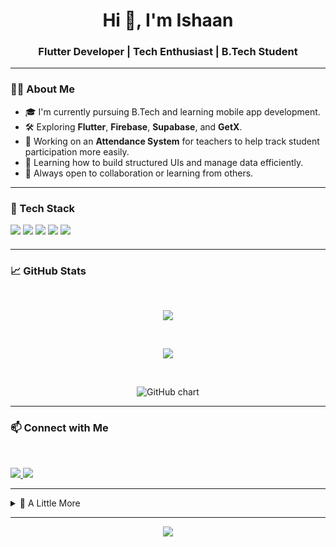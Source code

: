 <h1 align="center">Hi 👋, I'm Ishaan</h1>
<h3 align="center">Flutter Developer | Tech Enthusiast | B.Tech Student</h3>

---

### 👨‍💻 About Me

- 🎓 I'm currently pursuing B.Tech and learning mobile app development.
- 🛠️ Exploring **Flutter**, **Firebase**, **Supabase**, and **GetX**.
- 📱 Working on an **Attendance System** for teachers to help track student participation more easily.
- 🌱 Learning how to build structured UIs and manage data efficiently.
- 💬 Always open to collaboration or learning from others.

---

### 🧰 Tech Stack

<p align="left" style="margin-bottom: 20px;">
  <img src="https://img.shields.io/badge/Flutter-02569B?style=for-the-badge&logo=flutter&logoColor=white"/>
  <img src="https://img.shields.io/badge/Dart-0175C2?style=for-the-badge&logo=dart&logoColor=white"/>
  <img src="https://img.shields.io/badge/Firebase-FFCA28?style=for-the-badge&logo=firebase&logoColor=black"/>
  <img src="https://img.shields.io/badge/Supabase-3ECF8E?style=for-the-badge&logo=supabase&logoColor=black"/>
  <img src="https://img.shields.io/badge/GetX-purple?style=for-the-badge"/>
</p>

---

### 📈 GitHub Stats

<br/>

<p align="center">
  <img src="https://github-readme-stats.vercel.app/api?username=sacrednightmare99&show_icons=true&theme=tokyonight&hide_title=false&count_private=true" />
</p>

<br/>

<p align="center">
  <img src="https://github-readme-stats.vercel.app/api/top-langs/?username=sacrednightmare99&layout=compact&theme=tokyonight" />
</p>

<br/>

<p align="center">
  <img src="https://ghchart.rshah.org/FF4D4D/sacrednightmare99" alt="GitHub chart" />
</p>


---

### 📫 Connect with Me

<br/>

<p>
  <a href="https://www.linkedin.com/in/ishaan-jindal-6b7083320/" target="_blank">
    <img src="https://img.shields.io/badge/LinkedIn-0077B5?style=for-the-badge&logo=linkedin&logoColor=white"/>
  </a>
  <a href="mailto:ishaanjindal2006@email.com">
    <img src="https://img.shields.io/badge/Email-D14836?style=for-the-badge&logo=gmail&logoColor=white"/>
  </a>
</p>

---

<details>
  <summary>🧩 A Little More</summary>
  <br/>
  - I'm focused on building practical projects that solve real problems  
  - Currently working on making my Flutter apps more responsive and structured  
  - I enjoy trying out new tools and backend services like Supabase and Firebase  
</details>

---

<p align="center">
  <img src="https://readme-typing-svg.vercel.app?lines=Thanks+for+visiting!+🚀;Happy+Coding+❤️&font=Fira+Code&center=true&color=58A6FF&vCenter=true&pause=1500&size=24" />
</p>

